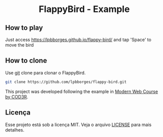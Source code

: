 <h1 align="center">
  FlappyBird - Example
</h1>

## How to play

Just access https://lpbborges.github.io/flappy-bird/ and tap 'Space' to move the bird

## How to clone

Use [git](https://github.com/lpbborges/flappy-bird) clone para clonar o FlappyBird.

```bash
git clone https://github.com/lpbborges/flappy-bird.git
```

This project was developed following the example in [Modern Web Course by COD3R](https://www.cod3r.com.br/). 


## Licença
Esse projeto está sob a licença MIT. Veja o arquivo [LICENSE](LICENSE.md) para mais detalhes.
